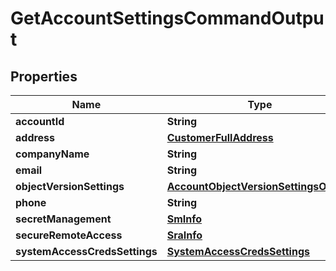 

# GetAccountSettingsCommandOutput

## Properties

Name | Type | Description | Notes
------------ | ------------- | ------------- | -------------
**accountId** | **String** |  |  [optional]
**address** | [**CustomerFullAddress**](CustomerFullAddress.md) |  |  [optional]
**companyName** | **String** |  |  [optional]
**email** | **String** |  |  [optional]
**objectVersionSettings** | [**AccountObjectVersionSettingsOutput**](AccountObjectVersionSettingsOutput.md) |  |  [optional]
**phone** | **String** |  |  [optional]
**secretManagement** | [**SmInfo**](SmInfo.md) |  |  [optional]
**secureRemoteAccess** | [**SraInfo**](SraInfo.md) |  |  [optional]
**systemAccessCredsSettings** | [**SystemAccessCredsSettings**](SystemAccessCredsSettings.md) |  |  [optional]




